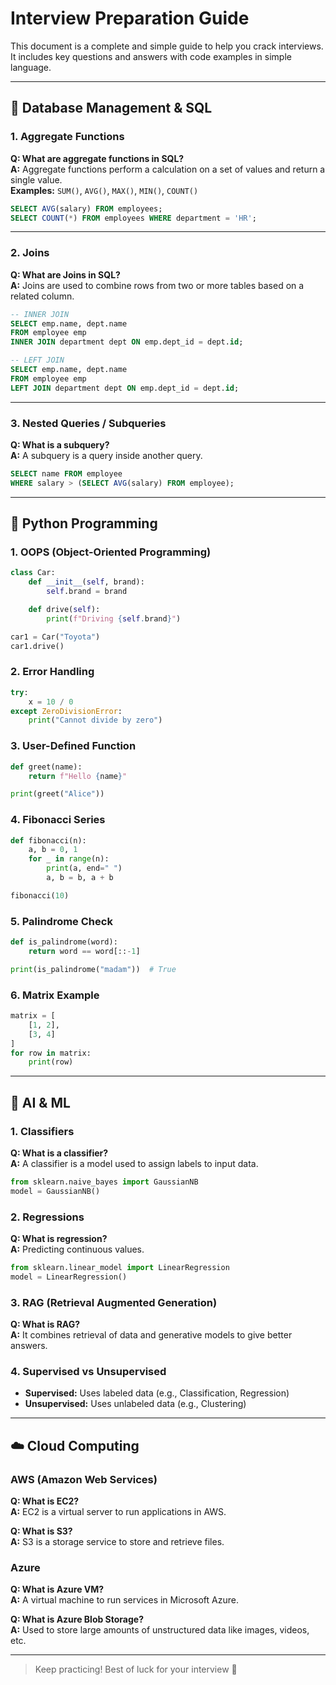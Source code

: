 # Interview Preparation Guide

This document is a complete and simple guide to help you crack interviews. It includes key questions and answers with code examples in simple language.

---

## 📁 Database Management & SQL

### 1. Aggregate Functions
**Q: What are aggregate functions in SQL?**  
**A:** Aggregate functions perform a calculation on a set of values and return a single value.  
**Examples:** `SUM()`, `AVG()`, `MAX()`, `MIN()`, `COUNT()`

```sql
SELECT AVG(salary) FROM employees;
SELECT COUNT(*) FROM employees WHERE department = 'HR';
```

---

### 2. Joins
**Q: What are Joins in SQL?**  
**A:** Joins are used to combine rows from two or more tables based on a related column.

```sql
-- INNER JOIN
SELECT emp.name, dept.name
FROM employee emp
INNER JOIN department dept ON emp.dept_id = dept.id;

-- LEFT JOIN
SELECT emp.name, dept.name
FROM employee emp
LEFT JOIN department dept ON emp.dept_id = dept.id;
```

---

### 3. Nested Queries / Subqueries
**Q: What is a subquery?**  
**A:** A subquery is a query inside another query.

```sql
SELECT name FROM employee
WHERE salary > (SELECT AVG(salary) FROM employee);
```

---

## 🐍 Python Programming

### 1. OOPS (Object-Oriented Programming)
```python
class Car:
    def __init__(self, brand):
        self.brand = brand

    def drive(self):
        print(f"Driving {self.brand}")

car1 = Car("Toyota")
car1.drive()
```

### 2. Error Handling
```python
try:
    x = 10 / 0
except ZeroDivisionError:
    print("Cannot divide by zero")
```

### 3. User-Defined Function
```python
def greet(name):
    return f"Hello {name}"

print(greet("Alice"))
```

### 4. Fibonacci Series
```python
def fibonacci(n):
    a, b = 0, 1
    for _ in range(n):
        print(a, end=" ")
        a, b = b, a + b

fibonacci(10)
```

### 5. Palindrome Check
```python
def is_palindrome(word):
    return word == word[::-1]

print(is_palindrome("madam"))  # True
```

### 6. Matrix Example
```python
matrix = [
    [1, 2],
    [3, 4]
]
for row in matrix:
    print(row)
```

---

## 🤖 AI & ML

### 1. Classifiers
**Q: What is a classifier?**  
**A:** A classifier is a model used to assign labels to input data.
```python
from sklearn.naive_bayes import GaussianNB
model = GaussianNB()
```

### 2. Regressions
**Q: What is regression?**  
**A:** Predicting continuous values.
```python
from sklearn.linear_model import LinearRegression
model = LinearRegression()
```

### 3. RAG (Retrieval Augmented Generation)
**Q: What is RAG?**  
**A:** It combines retrieval of data and generative models to give better answers.

### 4. Supervised vs Unsupervised
- **Supervised:** Uses labeled data (e.g., Classification, Regression)
- **Unsupervised:** Uses unlabeled data (e.g., Clustering)

---

## ☁️ Cloud Computing

### AWS (Amazon Web Services)
**Q: What is EC2?**  
**A:** EC2 is a virtual server to run applications in AWS.

**Q: What is S3?**  
**A:** S3 is a storage service to store and retrieve files.

### Azure
**Q: What is Azure VM?**  
**A:** A virtual machine to run services in Microsoft Azure.

**Q: What is Azure Blob Storage?**  
**A:** Used to store large amounts of unstructured data like images, videos, etc.

---

> Keep practicing! Best of luck for your interview 🚀

